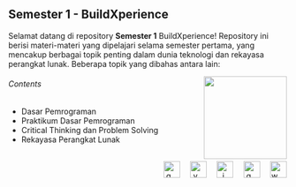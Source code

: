 <h2 align="left">Semester 1 - BuildXperience</h2>

Selamat datang di repository **Semester 1** BuildXperience! Repository ini berisi materi-materi yang dipelajari selama semester pertama, yang mencakup berbagai topik penting dalam dunia teknologi dan rekayasa perangkat lunak. Beberapa topik yang dibahas antara lain:

<img align="right" height="150" src="https://img.itch.zone/aW1hZ2UvODA5Njg2Lzk2NzM2OTcuZ2lm/347x500/EiVHt%2F.gif"  />

<h6>Contents</h6>
<ul>
    <li>Dasar Pemrograman</li>
    <li>Praktikum Dasar Pemrograman</li>
    <li>Critical Thinking dan Problem Solving</li>
    <li>Rekayasa Perangkat Lunak</li>
</ul>


</br>
<div align="right" style="letter-spacing: 0.9rem;">
  <img src="https://cdn.jsdelivr.net/gh/devicons/devicon/icons/github/github-original.svg" height="30" alt="github logo"  />
  
  <img src="https://cdn.jsdelivr.net/gh/devicons/devicon/icons/vscode/vscode-original.svg" height="30" alt="vscode logo"  />

  <img src="https://cdn.jsdelivr.net/gh/devicons/devicon/icons/java/java-original.svg" height="30" alt="java logo"  />
  
  <img src="https://cdn.jsdelivr.net/gh/devicons/devicon/icons/git/git-original.svg" height="30" alt="git logo"  />

  <img src="https://cdn.jsdelivr.net/gh/devicons/devicon/icons/windows8/windows8-original.svg" height="30" alt="windows8 logo"  />

  
</div>





